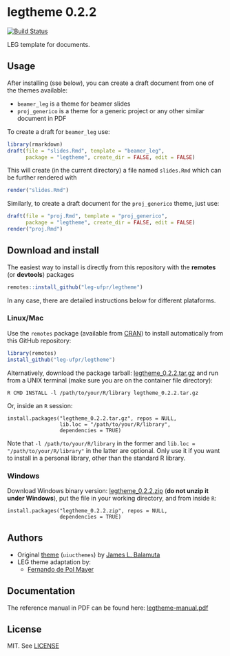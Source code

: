 

# legtheme 0.2.2

[![Build Status](https://travis-ci.org/leg-ufpr/legtheme.svg?branch=master)](https://travis-ci.org/leg-ufpr/legtheme)

LEG template for documents.

## Usage

After installing (sse below), you can create a draft document from one
of the themes available:

- `beamer_leg` is a theme for beamer slides
- `proj_generico` is a theme for a generic project or any other similar
  document in PDF

To create a draft for `beamer_leg` use:


```r
library(rmarkdown)
draft(file = "slides.Rmd", template = "beamer_leg",
      package = "legtheme", create_dir = FALSE, edit = FALSE)
```
This will create (in the current directory) a file named `slides.Rmd`
which can be further rendered with


```r
render("slides.Rmd")
```

Similarly, to create a draft document for the `proj_generico` theme,
just use:


```r
draft(file = "proj.Rmd", template = "proj_generico",
      package = "legtheme", create_dir = FALSE, edit = FALSE)
render("proj.Rmd")
```

## Download and install

The easiest way to install is directly from this repository with the
**remotes** (or **devtools**) packages


```r
remotes::install_github("leg-ufpr/legtheme")
```

In any case, there are detailed instructions below for different
plataforms.

### Linux/Mac

Use the `remotes` package (available from
[CRAN](http://cran-r.c3sl.ufpr.br/web/packages/remotes/index.html)) to
install automatically from this GitHub repository:


```r
library(remotes)
install_github("leg-ufpr/legtheme")
```

Alternatively, download the package tarball: [legtheme_0.2.2.tar.gz][]
and run from a UNIX terminal (make sure you are on the container file
directory):


```
R CMD INSTALL -l /path/to/your/R/library legtheme_0.2.2.tar.gz
```

Or, inside an `R` session:


```
install.packages("legtheme_0.2.2.tar.gz", repos = NULL,
                 lib.loc = "/path/to/your/R/library",
                 dependencies = TRUE)
```

Note that `-l /path/to/your/R/library` in the former and `lib.loc =
"/path/to/your/R/library"` in the latter are optional. Only use it if
you want to install in a personal library, other than the standard R
library.

### Windows

Download Windows binary version: [legtheme_0.2.2.zip][] (**do not unzip
it under Windows**), put the file in your working directory, and from
inside `R`:


```
install.packages("legtheme_0.2.2.zip", repos = NULL,
                 dependencies = TRUE)
```

## Authors

- Original [theme](https://github.com/coatless/uiucthemes)
  (`uiucthemes`) by [James L. Balamuta](https://github.com/coatless)
- LEG theme adaptation by:
  - [Fernando de Pol Mayer][]

## Documentation

The reference manual in PDF can be found here: [legtheme-manual.pdf][]

## License

MIT. See [LICENSE](./LICENSE)

<!-- links -->



[legtheme_0.2.2.tar.gz]: https://github.com/leg-ufpr/legtheme/raw/master/downloads/legtheme_0.2.2.tar.gz
[legtheme_0.2.2.zip]: https://github.com/leg-ufpr/legtheme/raw/master/downloads/legtheme_0.2.2.zip
[legtheme-manual.pdf]: https://github.com/leg-ufpr/legtheme/raw/master/downloads/legtheme-manual.pdf
[Fernando de Pol Mayer]: http://www.leg.ufpr.br/~fernandomayer
